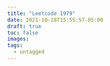 ```yaml
---
title: "Leetcode 1979"
date: 2021-10-28T15:55:57-05:00
draft: true
toc: false
images:
tags:
  - untagged
---
```


